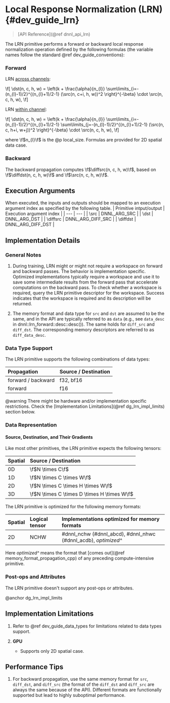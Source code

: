 Local Response Normalization (LRN) {#dev_guide_lrn}
====================================================

>
> [API Reference](@ref dnnl_api_lrn)
>

The LRN primitive performs a forward or backward local response normalization
operation defined by the following formulas (the variable names follow the
standard @ref dev_guide_conventions):

### Forward

LRN [across channels](#dnnl_lrn_across_channels):

\f[
    \dst(n, c, h, w) =
        \left\{k + \frac{\alpha}{n_{l}}
            \sum\limits_{i=-(n_{l}-1)/2}^{(n_{l}+1)/2-1}
                (\src(n, c+i, h, w))^2
        \right\}^{-\beta}
        \cdot
        \src(n, c, h, w),
\f]

LRN [within channel](#dnnl_lrn_within_channel):

\f[
    \dst(n, c, h, w) =
        \left\{k + \frac{\alpha}{n_{l}}
            \sum\limits_{i=-(n_{l}-1)/2}^{(n_{l}+1)/2-1}
            \sum\limits_{j=-(n_{l}-1)/2}^{(n_{l}+1)/2-1}
                (\src(n, c, h+i, w+j))^2
        \right\}^{-\beta}
        \cdot
        \src(n, c, h, w),
\f]

where \f$n_{l}\f$ is the @p local_size. Formulas are provided for 2D spatial
data case.

### Backward

The backward propagation computes \f$\diffsrc(n, c, h, w)\f$, based on
\f$\diffdst(n, c, h, w)\f$ and \f$\src(n, c, h, w)\f$.

## Execution Arguments
When executed, the inputs and outputs should be mapped to an execution
argument index as specified by the following table.
| Primitive intput/output | Execution argument index |
| ---                     | ---                      |
| \src                    | DNNL_ARG_SRC             |
| \dst                    | DNNL_ARG_DST             |
| \diffsrc                | DNNL_ARG_DIFF_SRC        |
| \diffdst                | DNNL_ARG_DIFF_DST        |


## Implementation Details

### General Notes

1. During training, LRN might or might not require a workspace on forward and
   backward passes. The behavior is implementation specific. Optimized
   implementations typically require a workspace and use it to save some
   intermediate results from the forward pass that accelerate computations on
   the backward pass. To check whether a workspace is required, query the LRN
   primitive descriptor for the workspace. Success indicates that the workspace
   is required and its description will be returned.

2. The memory format and data type for `src` and `dst` are assumed to be the
   same, and in the API are typically referred to as `data` (e.g., see
   `data_desc` in dnnl::lrn_forward::desc::desc()). The same holds for
   `diff_src` and `diff_dst`. The corresponding memory descriptors are referred
   to as `diff_data_desc`.

### Data Type Support

The LRN primitive supports the following combinations of data types:

| Propagation        | Source / Destination |
| :--                | :--                  |
| forward / backward | f32, bf16            |
| forward            | f16                  |

@warning
    There might be hardware and/or implementation specific restrictions. Check
    the [Implementation Limitations](@ref dg_lrn_impl_limits) section below.

### Data Representation

#### Source, Destination, and Their Gradients

Like most other primitives, the LRN primitive expects the following
tensors:

| Spatial | Source / Destination
| :--     | :--
| 0D      | \f$N \times C\f$
| 1D      | \f$N \times C \times W\f$
| 2D      | \f$N \times C \times H \times W\f$
| 3D      | \f$N \times C \times D \times H \times W\f$

The LRN primitive is optimized for the following memory formats:

| Spatial | Logical tensor | Implementations optimized for memory formats
| :--     | :--            | :--
| 2D      | NCHW           | #dnnl_nchw (#dnnl_abcd), #dnnl_nhwc (#dnnl_acdb), *optimized^*

Here *optimized^* means the format that
[comes out](@ref memory_format_propagation_cpp)
of any preceding compute-intensive primitive.

### Post-ops and Attributes

The LRN primitive doesn't support any post-ops or attributes.


@anchor dg_lrn_impl_limits
## Implementation Limitations

1. Refer to @ref dev_guide_data_types for limitations related to data types
   support.

2. **GPU**
    - Supports only 2D spatial case.


## Performance Tips

1. For backward propagation, use the same memory format for `src`, `diff_dst`,
   and `diff_src` (the format of the `diff_dst` and `diff_src` are always the
   same because of the API). Different formats are functionally supported but
   lead to highly suboptimal performance.
